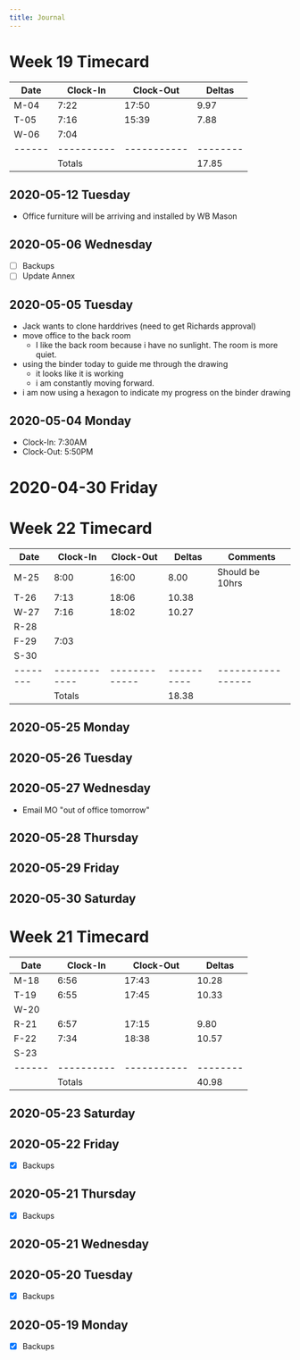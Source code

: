 ```yaml
---
title: Journal
---
```


# Week 19 Timecard

| Date | Clock-In | Clock-Out | Deltas |
|------|----------|-----------|--------|
| M-04 |  7:22    | 17:50     |  9.97  |
| T-05 |  7:16    | 15:39     |  7.88  |
| W-06 |  7:04    |           |        |
|------|----------|-----------|--------|
|      | Totals   |           | 17.85  |

## 2020-05-12 Tuesday

- Office furniture will be arriving and installed by WB Mason

## 2020-05-06 Wednesday

- [ ] Backups
- [ ] Update Annex

## 2020-05-05 Tuesday

- Jack wants to clone harddrives (need to get Richards approval)
- move office to the back room
    - I like the back room because i have no sunlight.  The room is more quiet.
- using the binder today to guide me through the drawing
    - it looks like it is working
    - i am constantly moving forward.
- i am now using a hexagon to indicate my progress on the binder drawing

## 2020-05-04 Monday
- Clock-In:  7:30AM
- Clock-Out: 5:50PM

# 2020-04-30 Friday

# Week 22 Timecard

| Date   | Clock-In   | Clock-Out   | Deltas   | Comments        |
|--------|------------|-------------|----------|-----------------|
| M-25   | 8:00       | 16:00       | 8.00     | Should be 10hrs |
| T-26   | 7:13       | 18:06       | 10.38    |                 |
| W-27   | 7:16       | 18:02       | 10.27    |                 |
| R-28   |            |             |          |                 |
| F-29   | 7:03       |             |          |                 |
| S-30   |            |             |          |                 |
|--------|------------|-------------|----------|-----------------|
|        | Totals     |             | 18.38    |                 |

## 2020-05-25 Monday
## 2020-05-26 Tuesday
## 2020-05-27 Wednesday

- Email MO "out of office tomorrow"

## 2020-05-28 Thursday
## 2020-05-29 Friday
## 2020-05-30 Saturday

# Week 21 Timecard

| Date | Clock-In | Clock-Out | Deltas |
|------|----------|-----------|--------|
| M-18 |  6:56    |  17:43    |  10.28 |
| T-19 |  6:55    |  17:45    |  10.33 |
| W-20 |          |           |        |
| R-21 |  6:57    |  17:15    |   9.80 |
| F-22 |  7:34    |  18:38    |  10.57 |
| S-23 |          |           |        |
|------|----------|-----------|--------|
|      | Totals   |           |  40.98 |

## 2020-05-23 Saturday
## 2020-05-22 Friday

- [X] Backups

## 2020-05-21 Thursday

- [X] Backups

## 2020-05-21 Wednesday
## 2020-05-20 Tuesday

- [X] Backups

## 2020-05-19 Monday

- [X] Backups 
